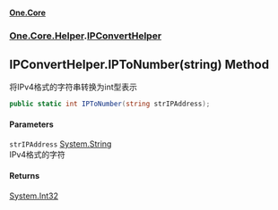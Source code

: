 #### [One.Core](index.md 'index')
### [One.Core.Helper](One_Core_Helper.md 'One.Core.Helper').[IPConvertHelper](One_Core_Helper_IPConvertHelper.md 'One.Core.Helper.IPConvertHelper')
## IPConvertHelper.IPToNumber(string) Method
将IPv4格式的字符串转换为int型表示  
```csharp
public static int IPToNumber(string strIPAddress);
```
#### Parameters
<a name='One_Core_Helper_IPConvertHelper_IPToNumber(string)_strIPAddress'></a>
`strIPAddress` [System.String](https://docs.microsoft.com/en-us/dotnet/api/System.String 'System.String')  
IPv4格式的字符
  
#### Returns
[System.Int32](https://docs.microsoft.com/en-us/dotnet/api/System.Int32 'System.Int32')  

